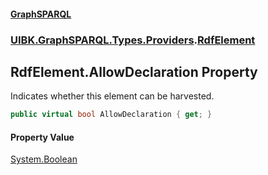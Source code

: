 #### [GraphSPARQL](./index.md 'index')
### [UIBK.GraphSPARQL.Types.Providers](./UIBK-GraphSPARQL-Types-Providers.md 'UIBK.GraphSPARQL.Types.Providers').[RdfElement](./UIBK-GraphSPARQL-Types-Providers-RdfElement.md 'UIBK.GraphSPARQL.Types.Providers.RdfElement')
## RdfElement.AllowDeclaration Property
Indicates whether this element can be harvested.  
```csharp
public virtual bool AllowDeclaration { get; }
```
#### Property Value
[System.Boolean](https://docs.microsoft.com/en-us/dotnet/api/System.Boolean 'System.Boolean')  
